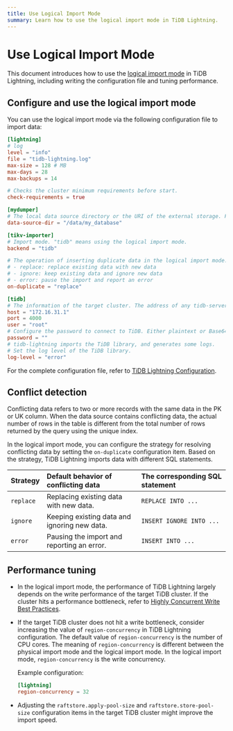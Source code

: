 ```yaml
---
title: Use Logical Import Mode
summary: Learn how to use the logical import mode in TiDB Lightning.
---
```


# Use Logical Import Mode

This document introduces how to use the [logical import mode](/tidb-lightning/tidb-lightning-logical-import-mode.md) in TiDB Lightning, including writing the configuration file and tuning performance.

## Configure and use the logical import mode

You can use the logical import mode via the following configuration file to import data:

```toml
[lightning]
# log
level = "info"
file = "tidb-lightning.log"
max-size = 128 # MB
max-days = 28
max-backups = 14

# Checks the cluster minimum requirements before start.
check-requirements = true

[mydumper]
# The local data source directory or the URI of the external storage. For more information about the URI of the external storage, see https://docs.pingcap.com/tidb/stable/backup-and-restore-storages#uri-format.
data-source-dir = "/data/my_database"

[tikv-importer]
# Import mode. "tidb" means using the logical import mode.
backend = "tidb"

# The operation of inserting duplicate data in the logical import mode.
# - replace: replace existing data with new data
# - ignore: keep existing data and ignore new data
# - error: pause the import and report an error
on-duplicate = "replace"

[tidb]
# The information of the target cluster. The address of any tidb-server from the cluster.
host = "172.16.31.1"
port = 4000
user = "root"
# Configure the password to connect to TiDB. Either plaintext or Base64 encoded.
password = ""
# tidb-lightning imports the TiDB library, and generates some logs.
# Set the log level of the TiDB library.
log-level = "error"
```

For the complete configuration file, refer to [TiDB Lightning Configuration](/tidb-lightning/tidb-lightning-configuration.md).

## Conflict detection

Conflicting data refers to two or more records with the same data in the PK or UK column. When the data source contains conflicting data, the actual number of rows in the table is different from the total number of rows returned by the query using the unique index.

In the logical import mode, you can configure the strategy for resolving conflicting data by setting the `on-duplicate` configuration item. Based on the strategy, TiDB Lightning imports data with different SQL statements.

| Strategy | Default behavior of conflicting data | The corresponding SQL statement |
| :-- | :-- | :-- |
| `replace` | Replacing existing data with new data. | `REPLACE INTO ...` |
| `ignore` | Keeping existing data and ignoring new data. | `INSERT IGNORE INTO ...` |
| `error` | Pausing the import and reporting an error. | `INSERT INTO ...` |

## Performance tuning

- In the logical import mode, the performance of TiDB Lightning largely depends on the write performance of the target TiDB cluster. If the cluster hits a performance bottleneck, refer to [Highly Concurrent Write Best Practices](/best-practices/high-concurrency-best-practices.md).

- If the target TiDB cluster does not hit a write bottleneck, consider increasing the value of `region-concurrency` in TiDB Lightning configuration. The default value of `region-concurrency` is the number of CPU cores. The meaning of `region-concurrency` is different between the physical import mode and the logical import mode. In the logical import mode, `region-concurrency` is the write concurrency.

    Example configuration:

    ```toml
    [lightning]
    region-concurrency = 32
    ```

- Adjusting the `raftstore.apply-pool-size` and `raftstore.store-pool-size` configuration items in the target TiDB cluster might improve the import speed.
